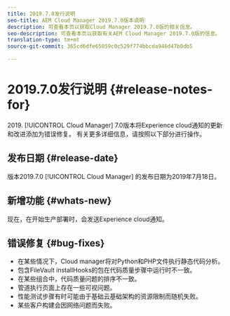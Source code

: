 ```yaml
---
title: 2019.7.0发行说明
seo-title: AEM Cloud Manager 2019.7.0版本说明
description: 可查看本页以获取Cloud Manager 2019.7.0版的相关信息。
seo-description: 可查看本页以获取有关AEM Cloud Manager 2019.7.0版的信息。
translation-type: tm+mt
source-git-commit: 365cd6dfe65059c0c529f774bbcda946d47b0db5

---
```


# 2019.7.0发行说明 {#release-notes-for}

&#x200B;2019. [!UICONTROL Cloud Manager] 7.0版本将Experience cloud通知的更新和改进添加为错误修复。 有关更多详细信息，请按照以下部分进行操作。

## 发布日期 {#release-date}

版本2019.7.0 [!UICONTROL Cloud Manager] 的发布日期为2019年7月18日。

## 新增功能 {#whats-new}

现在，在开始生产部署时，会发送Experience cloud通知。

## 错误修复 {#bug-fixes}

* 在某些情况下，Cloud manager将对Python和PHP文件执行静态代码分析。
* 包含FileVault installHooks的包在代码质量步骤中运行时不一致。
* 在某些组合中，代码质量问题的排序不一致。
* 管道执行页面上存在一些可视问题。
* 性能测试步骤有时可能由于基础云基础架构的资源限制而随机失败。
* 某些客户构建会因网络问题而失败。